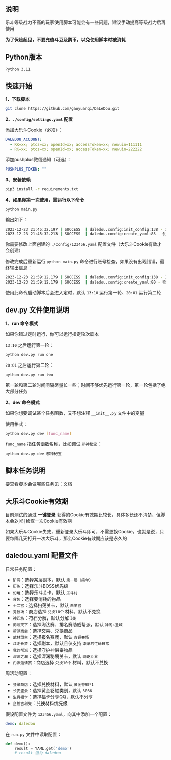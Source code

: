 ## 说明

乐斗等级战力不高的玩家使用脚本可能会有一些问题，建议手动提高等级战力后再使用

**为了保险起见，不要充值斗豆及鹅币，以免使用脚本时被消耗**


## Python版本

```
Python 3.11
```


## 快速开始

**1、下载脚本**
```sh
git clone https://github.com/gaoyuanqi/DaLeDou.git
```

**2、`./config/settings.yaml` 配置**

添加大乐斗Cookie（必须）：
```yaml
DALEDOU_ACCOUNT:
  - RK=xx; ptcz=xx; openId=xx; accessToken=xx; newuin=111111
  - RK=xx; ptcz=xx; openId=xx; accessToken=xx; newuin=222222
```

添加pushplus微信通知（可选）：
```yaml
PUSHPLUS_TOKEN: ""
```

**3、安装依赖**
```sh
pip3 install -r requirements.txt
```

**4、如果你第一次使用，需运行以下命令**

```sh
python main.py
```

输出如下：
```sh
2023-12-23 21:45:32.197 | SUCCESS  | daledou.config:init_config:138 - 123456：Cookie在有效期内
2023-12-23 21:45:32.213 | SUCCESS  | daledou.config:create_yaml:83 - 创建文件 ./config/123456.yaml
```

你需要修改上面创建的 `./config/123456.yaml` 配置文件（大乐斗Cookie有效才会创建）

修改完成后重新运行 `python main.py` 命令进行账号检查，如果没有出现错误，最终输出信息：
```sh
2023-12-23 21:59:12.179 | SUCCESS  | daledou.config:init_config:138 - 123456：Cookie在有效期内
2023-12-23 21:59:12.179 | SUCCESS  | daledou.config:create_yaml:80 - 检测到文件 ./config/123456.yaml
```

使用此命令启动脚本后会进入定时，默认 `13:10` 运行第一轮、`20:01` 运行第二轮


## dev.py 文件使用说明

**1、run 命令模式**

如果你错过定时运行，你可以运行指定轮次脚本

`13:10` 之后运行第一轮：
```sh
python dev.py run one
```

`20:01` 之后运行第二轮：
```sh
python dev.py run two
```

第一轮和第二轮时间间隔尽量长一些；时间不够优先运行第一轮，第一轮包括了绝大部分任务

**2、dev 命令模式**

如果你想要调试某个任务函数，又不想注释 `__init__.py` 文件中的变量

使用格式：
```sh
python dev.py dev [func_name]
```

`func_name` 指任务函数名称，比如调试 `邪神秘宝`：
```sh
python dev.py dev 邪神秘宝
```


## 脚本任务说明

要查看脚本会做哪些任务见：[文档](https://www.gaoyuanqi.cn/python-daledou/#more)


## 大乐斗Cookie有效期

目前测试的通过 **一键登录** 获得的Cookie有效期比较长，具体多长还不清楚，但脚本会2小时检查一次Cookie有效期

如果大乐斗Cookie失效，重新登录大乐斗即可，不需更换Cookie。也就是说，只要每隔几天打开一次大乐斗，那么Cookie有效期应该是永久的


## daledou.yaml 配置文件

日常任务配置：
- `矿洞`：选择某层副本，默认 `第一层（简单）`
- `历练`：选择乐斗BOSS优先级
- `幻境`：选择乐斗关卡，默认 `乐斗村`
- `背包`：选择要消耗的物品
- `十二宫`：选择扫荡关卡，默认 `白羊宫`
- `竞技场`：商店选择 `兑换10个` 材料，默认不兑换
- `神匠坊`：符石分解，默认分解 `I类`
- `问鼎天下`：选择淘汰赛、排名赛助威帮派，默认 `神阁☆圣域`
- `帮派商会`：选择交易、兑换商品
- `武林盟主`：选择报名赛场，默认 `青铜赛场`
- `江湖长梦`：选择副本，默认且仅支持 `柒承的忙碌日常`
- `我的帮派`：选择守护神供奉物品
- `深渊之潮`：选择深渊秘境关卡，默认 `崎岖斗界`
- `门派邀请赛`：商店选择 `兑换10个` 材料，默认不兑换

周活动配置：
- `登录商店`：选择兑换材料，默认 `黄金卷轴*1`
-  `长安盛会`：选择黄金卷轴类别，默认 `3036`
- `生肖福卡`：选择福卡分享QQ，默认不分享
- `企鹅吉利兑`：兑换材料优先级

假设配置文件为 `123456.yaml`，向其中添加一个配置：
```yaml
demo: daledou
```

在 `run.py` 文件中读取配置：
```Python
def demo():
    result = YAML.get('demo')
    # result 值为 daledou
```
